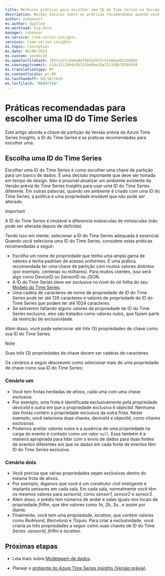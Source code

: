 ```yaml
---
title: Melhores práticas para escolher uma ID do Time Series na Versão Prévia do Azure Time Series Insights | Microsoft Docs
description: Noções básicas sobre as práticas recomendadas quando você escolhe uma ID do Time Series na Versão prévia do Azure Time Series Insights.
author: ashannon7
ms.author: dpalled
ms.workload: big-data
manager: cshankar
ms.service: time-series-insights
services: time-series-insights
ms.topic: conceptual
ms.date: 08/09/2019
ms.custom: seodec18
ms.openlocfilehash: 7057ce27cbbba8d70835493fc91a88ad823369bb
ms.sourcegitcommit: 124c3112b94c951535e0be20a751150b79289594
ms.translationtype: MT
ms.contentlocale: pt-BR
ms.lasthandoff: 08/10/2019
ms.locfileid: "68947194"
---
```

# <a name="best-practices-for-choosing-a-time-series-id"></a>Práticas recomendadas para escolher uma ID do Time Series

Este artigo aborda a chave de partição da Versão prévia do Azure Time Series Insights, a ID do Time Series e as práticas recomendadas para escolher uma.

## <a name="choose-a-time-series-id"></a>Escolha uma ID do Time Series

Escolher uma ID do Time Series é como escolher uma chave de partição para um banco de dados. É uma decisão importante que deve ser tomada em tempo de design. Não é possível atualizar um ambiente existente da Versão prévia do Time Series Insights para usar uma ID do Time Series diferente. Em outras palavras, quando um ambiente é criado com uma ID do Time Series, a política é uma propriedade imutável que não pode ser alterado.

> [!IMPORTANT]
> A ID do Time Series é imutável e diferencia maiúsculas de minúsculas (não pode ser alterada depois de definida).

Tendo isso em mente, selecionar a ID do Time Series adequada é essencial. Quando você seleciona uma ID do Time Series, considere estas práticas recomendadas a seguir:

* Escolha um nome de propriedade que tenha uma ampla gama de valores e tenha padrões de acesso uniformes. É uma prática recomendada ter uma chave de partição com muitos valores distintos (por exemplo, centenas ou milhares). Para muitos clientes, isso será algo como DeviceID ou SensorID no JSON.
* A ID do Time Series deve ser exclusiva no nível do nó folha do seu [Modelo do Time Series](./time-series-insights-update-tsm.md).
* Uma cadeia de caracteres de nome de propriedade de ID do Time Series pode ter até 128 caracteres e valores de propriedade de ID do Time Series que podem ter até 1024 caracteres.
* Se estiverem faltando alguns valores de propriedade de ID do Time Series exclusivo, eles são tratados como valores nulos, que fazem parte da restrição de exclusividade.

Além disso, você pode selecionar até *três* (3) propriedades de chave como sua ID do Time Series.

  > [!NOTE]
  > Suas *três* (3) propriedades de chave devem ser cadeias de caracteres.

Os cenários a seguir descrevem como selecionar mais de uma propriedade de chave como sua ID do Time Series:  

### <a name="scenario-one"></a>Cenário um

* Você tem frotas herdadas de ativos, cada uma com uma chave exclusiva.
* Por exemplo, uma frota é identificada exclusivamente pela propriedade *deviceId* e outra em que a propriedade exclusiva é *objectId*. Nenhuma das frotas contém a propriedade exclusiva da outra frota. Neste exemplo, você seleciona duas chaves, deviceId e objectId, como chaves exclusivas.
* Podemos aceitar valores nulos e a ausência de uma propriedade na carga do evento é contado como um valor `null`. Essa também é a maneira apropriada para lidar com o envio de dados para duas fontes de eventos diferentes em que os dados em cada fonte de eventos têm ID do Time Series exclusiva.

### <a name="scenario-two"></a>Cenário dois

* Você precisa que várias propriedades sejam exclusivas dentro do mesma frota de ativos. 
* Por exemplo, digamos que você é um construtor civil inteligente e implanta sensores em cada sala. Em cada sala, normalmente você têm os mesmos valores para *sensorId*, como *sensor1*, *sensor2* e *sensor3*.
* Além disso, o prédio tem números de andar e salas iguais nos locais da propriedade *flrRm*, que têm valores como *1a*, *2b*, *3a* , e assim por diante.
* Finalmente, você tem uma propriedade, *location*, que contém valores como *Redmond*, *Barcelona* e *Tóquio*. Para criar a exclusividade, você criaria as três propriedades a seguir como suas chaves de ID do Time Series: *sensorId*, *flrRm* e *location*.

## <a name="next-steps"></a>Próximas etapas

* Leia mais sobre [Modelagem de dados](./time-series-insights-update-tsm.md).

* Planeje o [ambiente do Azure Time Series Insights (Versão prévia)](./time-series-insights-update-plan.md).